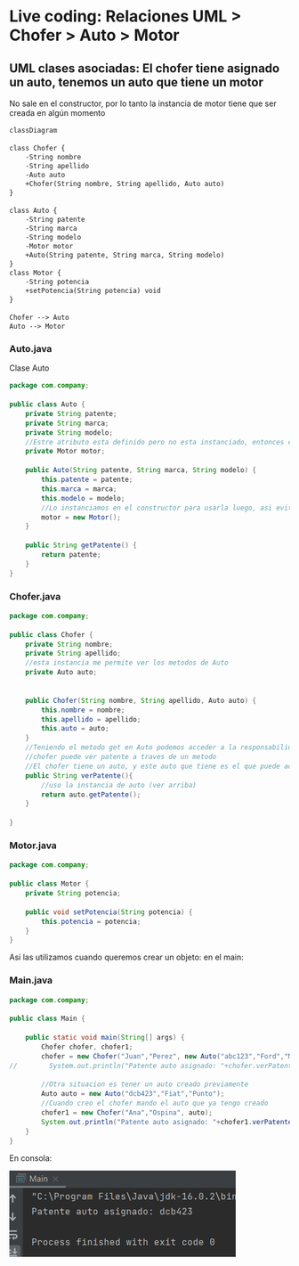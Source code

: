 <link rel="stylesheet" type="text/css" media="all" href="../styles.css" />

# Live coding: Relaciones UML > Chofer > Auto > Motor

## UML clases asociadas: El chofer tiene asignado un auto, tenemos un auto que tiene un motor

No sale en el constructor, por lo tanto la instancia de motor tiene que ser creada en algún momento

```mermaid
classDiagram

class Chofer {
    -String nombre
    -String apellido
    -Auto auto
    +Chofer(String nombre, String apellido, Auto auto)
}

class Auto {
    -String patente
    -String marca
    -String modelo
    -Motor motor
    +Auto(String patente, String marca, String modelo)
}
class Motor {
    -String potencia
    +setPotencia(String potencia) void
}

Chofer --> Auto
Auto --> Motor
```
### Auto.java

Clase Auto
```java
package com.company;

public class Auto {
    private String patente;
    private String marca;
    private String modelo;
    //Estre atributo esta definido pero no esta instanciado, entonces cuando necesite utilizarlo me dara error de null pointer
    private Motor motor;

    public Auto(String patente, String marca, String modelo) {
        this.patente = patente;
        this.marca = marca;
        this.modelo = modelo;
        //Lo instanciamos en el constructor para usarla luego, asi evito el null pointer
        motor = new Motor();
    }

    public String getPatente() {
        return patente;
    }
}

```
### Chofer.java

```java
package com.company;

public class Chofer {
    private String nombre;
    private String apellido;
    //esta instancia me permite ver los metodos de Auto
    private Auto auto;


    public Chofer(String nombre, String apellido, Auto auto) {
        this.nombre = nombre;
        this.apellido = apellido;
        this.auto = auto;
    }
    //Teniendo el metodo get en Auto podemos acceder a la responsabilidad de Auto
    //chofer puede ver patente a traves de un metodo
    //El chofer tiene un auto, y este auto que tiene es el que puede acceder a los metodos correspondientes del auto, se mantiene la responsabilidad en el auto.
    public String verPatente(){
        //uso la instancia de auto (ver arriba)
        return auto.getPatente();
    }

}
```
### Motor.java

```java
package com.company;

public class Motor {
    private String potencia;

    public void setPotencia(String potencia) {
        this.potencia = potencia;
    }
}
```

Asi las utilizamos cuando queremos crear un objeto: en el main:

### Main.java

```java
package com.company;

public class Main {

    public static void main(String[] args) {
        Chofer chofer, chofer1;
        chofer = new Chofer("Juan","Perez", new Auto("abc123","Ford","Mondeo"));
//        System.out.println("Patente auto asignado: "+chofer.verPatente());

        //Otra situacion es tener un auto creado previamente
        Auto auto = new Auto("dcb423","Fiat","Punto");
        //Cuando creo el chofer mando el auto que ya tengo creado
        chofer1 = new Chofer("Ana","Ospina", auto);
        System.out.println("Patente auto asignado: "+chofer1.verPatente());
    }
}

```

En consola:

![img](../img/lc7b.png)



